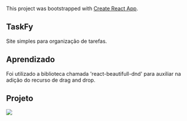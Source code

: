 This project was bootstrapped with [Create React App](https://github.com/facebook/create-react-app).

## TaskFy

Site simples para organização de tarefas.

## Aprendizado

Foi utilizado a biblioteca chamada 'react-beautifull-dnd' para auxiliar na adição
do recurso de drag and drop.

## Projeto
![](screenshoot.png)


